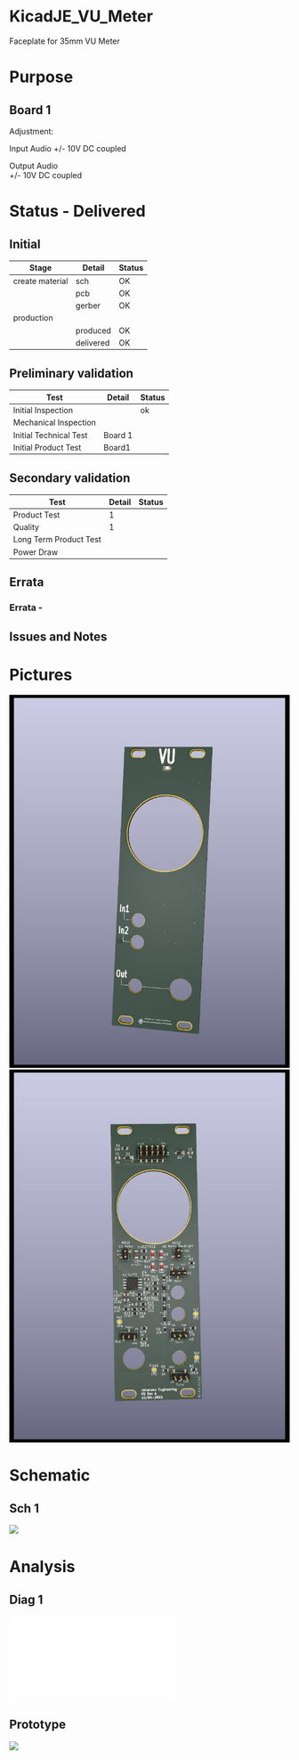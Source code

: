 # KicadJE_VU_Meter
Faceplate for 35mm VU Meter

# Purpose

## Board 1
Adjustment:

Input Audio 
+/- 10V DC coupled

Output Audio  
+/- 10V DC coupled


# Status - Delivered
## Initial 
| Stage  | Detail | Status |
| ------------- | ------------- | ------------- |
| create material  | sch |OK
| | pcb |OK
| | gerber |OK
| production |  |  
|  | produced  |OK 
|  | delivered |OK
## Preliminary validation
| Test  | Detail | Status |
| ------------- | ------------- | ------------- |
| Initial Inspection | | ok |
| Mechanical Inspection | |  |
| Initial Technical Test | Board 1 |  |
| Initial Product Test | Board1 |  |

## Secondary validation
| Test  | Detail | Status |
| ------------- | ------------- |------------- |
| Product Test | 1 | |
| Quality | 1 | |
| Long Term Product Test |  |  |
| Power Draw |  | 

## Errata
### Errata - 

## Issues and Notes
### 

# Pictures
![](KicadJE_VU_Meter_Face.png)
![](KicadJE_VU_Meter_Back.jpg)

# Schematic
## Sch 1
![](KicadJE_.png)

# Analysis
## Diag 1
![](.pdf)

## Prototype
![](.jpg)
